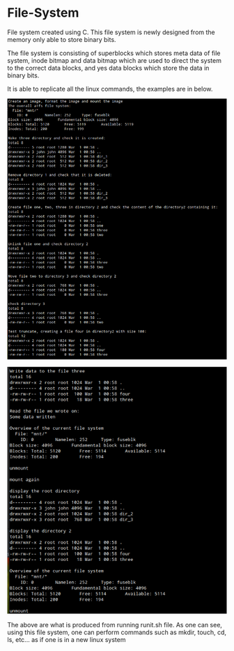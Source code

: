 # File-System
File system created using C. This file system is newly designed from the memory only able to store binary bits. 

The file system is consisting of superblocks which stores meta data of file system, inode bitmap and data bitmap which are used to direct the system to the correct data blocks, and yes data blocks which store the data in binary bits.

It is able to replicate all the linux commands, the examples are in below.

![](https://github.com/JohnPHK/File-System/blob/main/filesystem1.png)

![](https://github.com/JohnPHK/File-System/blob/main/filesystem2.png)

The above are what is produced from running runit.sh file. As one can see, using this file system, one can perform commands such as mkdir, touch, cd, ls, etc... as if one is in a new linux system

